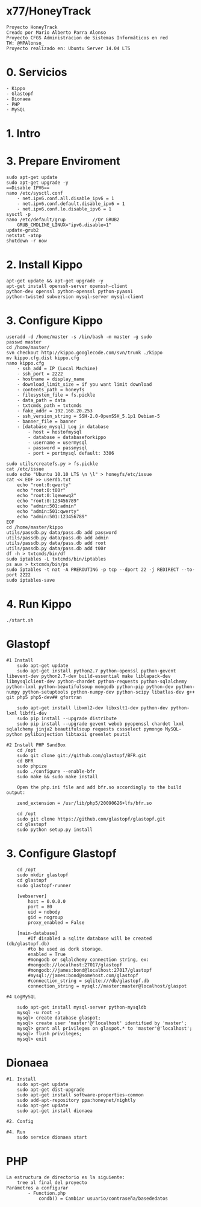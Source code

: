 # x77/HoneyTrack
	Proyecto HoneyTrack
	Creado por Mario Alberto Parra Alonso
	Proyecto CFGS Administracion de Sistemas Informáticos en red
	TW: @MPAlonso_
	Proyecto realizado en: Ubuntu Server 14.04 LTS

# 0. Servicios
	- Kippo
	- Glastopf
	- Dionaea
 	- PHP
	- MySQL

# 1. Intro


# 3. Prepare Enviroment
	sudo apt-get update
	sudo apt-get upgrade -y
	==Disable IPV6==
	nano /etc/sysctl.conf
		- net.ipv6.conf.all.disable_ipv6 = 1
		- net.ipv6.conf.default.disable_ipv6 = 1
		- net.ipv6.conf.lo.disable_ipv6 = 1
	sysctl -p
	nano /etc/default/grup 			//Or GRUB2
		GRUB_CMDLINE_LINUX="ipv6.disable=1"
	update-grub2
	netstat -atnp
	shutdown -r now

# 2. Install Kippo
	apt-get update && apt-get upgrade -y
	apt-get install openssh-server openssh-client 
	python-dev openssl python-openssl python-pyasn1 
	python-twisted subversion mysql-server mysql-client

# 3. Configure Kippo

	useradd -d /home/master -s /bin/bash -m master -g sudo
	passwd master
	cd /home/master/
	svn checkout http://kippo.googlecode.com/svn/trunk ./kippo
	mv kippo.cfg.dist kippo.cfg
	nano kippo.cfg
		- ssh_add = IP (Local Machine)
		- ssh_port = 2222
		- hostname = display_name
		- download_limit_size = if you want limit download
		- contents_path = honeyfs
		- filesystem_file = fs.pickle
		- data_path = data
		- txtcmds_path = txtcmds
		- fake_addr = 192.168.20.253
		- ssh_version_string = SSH-2.0-OpenSSH_5.1p1 Debian-5
		- banner_file = banner
		- [database_mysql] Log in database
			- host = hostofmysql
			- database = databaseforkippo
			- username = usermysql
			- password = passmysql
			- port = portmysql default: 3306

	sudo utils/createfs.py > fs.pickle
	cat /etc/issue
	sudo echo "Ubuntu 10.10 LTS \n \l" > honeyfs/etc/issue
	cat << EOF >> userdb.txt
		echo "root:0:qwerty"
		echo "root:0:t00r"
		echo "root:0:lqewewq2"
		echo "root:0:123456789"
		echo "admin:501:admin"
		echo "admin:501:qwerty"
		echo "admin:501:123456789"
	EOF
	cd /home/master/kippo
	utils/passdb.py data/pass.db add password
	utils/passdb.py data/pass.db add admin
	utils/passdb.py data/pass.db add root
	utils/passdb.py data/pass.db add t00r
	df -h > txtcmds/bin/df
	sudo iptables -L txtcmds/bin/iptables
	ps aux > txtcmds/bin/ps
	sudo iptables -t nat -A PREROUTING -p tcp --dport 22 -j REDIRECT --to-port 2222
	sudo iptables-save

# 4. Run Kippo
	./start.sh

# Glastopf
	#1 Install 
		sudo apt-get update
		sudo apt-get install python2.7 python-openssl python-gevent libevent-dev python2.7-dev build-essential make liblapack-dev libmysqlclient-dev python-chardet python-requests python-sqlalchemy python-lxml python-beautifulsoup mongodb python-pip python-dev python-numpy python-setuptools python-numpy-dev python-scipy libatlas-dev g++ git php5 php5-dev## gfortran

		sudo apt-get install libxml2-dev libxslt1-dev python-dev python-lxml libffi-dev
		sudo pip install --upgrade distribute
		sudo pip install --upgrade gevent webob pyopenssl chardet lxml sqlalchemy jinja2 beautifulsoup requests cssselect pymongo MySQL-python pylibinjection libtaxii greenlet psutil

	#2 Install PHP SandBox
		cd /opt
		sudo git clone git://github.com/glastopf/BFR.git
		cd BFR
		sudo phpize
		sudo ./configure --enable-bfr
		sudo make && sudo make install

		Open the php.ini file and add bfr.so accordingly to the build output:

		zend_extension = /usr/lib/php5/20090626+lfs/bfr.so

		cd /opt
		sudo git clone https://github.com/glastopf/glastopf.git
		cd glastopf
		sudo python setup.py install

# 3. Configure Glastopf
		cd /opt
		sudo mkdir glastopf
		cd glastopf
		sudo glastopf-runner
		
		[webserver]
			host = 0.0.0.0
			port = 80
			uid = nobody
			gid = nogroup
			proxy_enabled = False
		
		[main-database]
			#If disabled a sqlite database will be created (db/glastopf.db)
			#to be used as dork storage.
			enabled = True
			#mongodb or sqlalchemy connection string, ex:
			#mongodb://localhost:27017/glastopf
			#mongodb://james:bond@localhost:27017/glastopf
			#mysql://james:bond@somehost.com/glastopf
			#connection_string = sqlite:///db/glastopf.db
			connection_string = mysql://master:master@localhost/glaspot

	#4 LogMySQL

		sudo apt-get install mysql-server python-mysqldb
		mysql -u root -p
		mysql> create database glaspot;
		mysql> create user 'master'@'localhost' identified by 'master';
		mysql> grant all privileges on glaspot.* to 'master'@'localhost';
		mysql> flush privileges;
		mysql> exit


# Dionaea

	#1. Install
		sudo apt-get update
		sudo apt-get dist-upgrade
		sudo apt-get install software-properties-common
		sudo add-apt-repository ppa:honeynet/nightly
		sudo apt-get update
		sudo apt-get install dionaea

	#2. Config
		
	#4. Run
		sudo service dionaea start

# PHP
	La estructura de directorio es la siguiente:
		tree al final del proyecto
	Parámetros a configurar
			- Function.php
				condb() = Cambiar usuario/contraseña/basededatos
			
